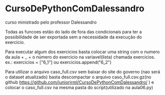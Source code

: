 # CursoDePythonComDalessandro
curso ministrado pelo professor Dalessandro

Todas as funcoes estão do lado de fora das
condicionais para ter a possibilidade de ser
exportada sem a necessidade da execução do exercicio.

Para executar algum dos exercicios basta
colocar uma string com o numero da aula + _ + o
número do exercicio na variavel(lista) chamada exercicios.
ex.:
exercicios = ["6_1"] ou exercicios.append("6_2")


Para utilizar o arquivo caso_full.csv sem
baixar do site do governo (nao será o dataset atualizado)
basta descompactar o arquivo
caso_full.csv.gz(no github 
https://github.com/juniorjrml/CursoDePythonComDalessandro/ )
e colocar o caso_full.csv na mesma pasta do script(utilizado na aula06.py)

